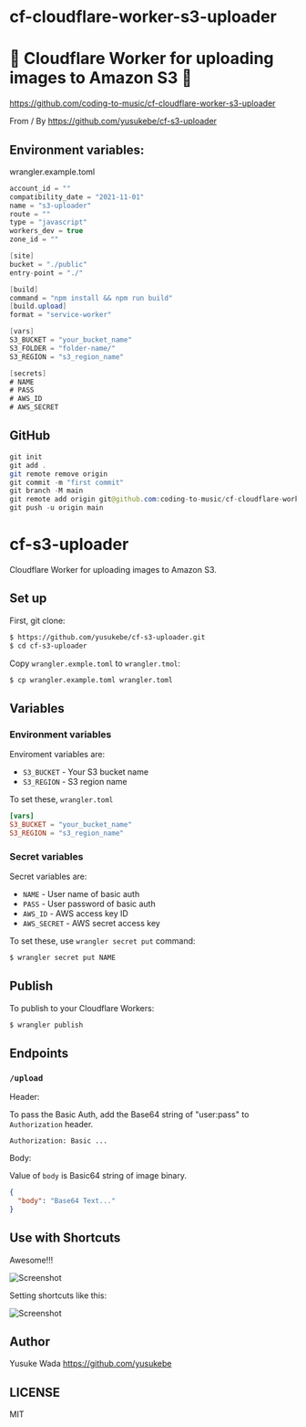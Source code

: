 # cf-cloudflare-worker-s3-uploader

# 🚀 Cloudflare Worker for uploading images to Amazon S3 🚀

https://github.com/coding-to-music/cf-cloudflare-worker-s3-uploader

From / By https://github.com/yusukebe/cf-s3-uploader

## Environment variables:

wrangler.example.toml

```java
account_id = ""
compatibility_date = "2021-11-01"
name = "s3-uploader"
route = ""
type = "javascript"
workers_dev = true
zone_id = ""

[site]
bucket = "./public"
entry-point = "./"

[build]
command = "npm install && npm run build"
[build.upload]
format = "service-worker"

[vars]
S3_BUCKET = "your_bucket_name"
S3_FOLDER = "folder-name/"
S3_REGION = "s3_region_name"

[secrets]
# NAME
# PASS
# AWS_ID
# AWS_SECRET
```

## GitHub

```java
git init
git add .
git remote remove origin
git commit -m "first commit"
git branch -M main
git remote add origin git@github.com:coding-to-music/cf-cloudflare-worker-s3-uploader.git
git push -u origin main
```

# cf-s3-uploader

Cloudflare Worker for uploading images to Amazon S3.

## Set up

First, git clone:

```bash
$ https://github.com/yusukebe/cf-s3-uploader.git
$ cd cf-s3-uploader
```

Copy `wrangler.exmple.toml` to `wrangler.tmol`:

```bash
$ cp wrangler.example.toml wrangler.toml
```

## Variables

### Environment variables

Enviroment variables are:

- `S3_BUCKET` - Your S3 bucket name
- `S3_REGION` - S3 region name

To set these, `wrangler.toml`

```toml
[vars]
S3_BUCKET = "your_bucket_name"
S3_REGION = "s3_region_name"
```

### Secret variables

Secret variables are:

- `NAME` - User name of basic auth
- `PASS` - User password of basic auth
- `AWS_ID` - AWS access key ID
- `AWS_SECRET` - AWS secret access key

To set these, use `wrangler secret put` command:

```bash
$ wrangler secret put NAME
```

## Publish

To publish to your Cloudflare Workers:

```bash
$ wrangler publish
```

## Endpoints

### `/upload`

Header:

To pass the Basic Auth, add the Base64 string of "user:pass" to `Authorization` header.

```
Authorization: Basic ...
```

Body:

Value of `body` is Basic64 string of image binary.

```json
{
  "body": "Base64 Text..."
}
```

## Use with Shortcuts

Awesome!!!

![Screenshot](https://user-images.githubusercontent.com/10682/139781916-8c22a6ae-b21b-48ff-ad1c-08d396f5cdd0.gif)

Setting shortcuts like this:

![Screenshot](https://s3.ap-northeast-1.amazonaws.com/yusukebe.com/images/57f68c29ea5d0af4e9480ad04e89d152.png)

## Author

Yusuke Wada <https://github.com/yusukebe>

## LICENSE

MIT

